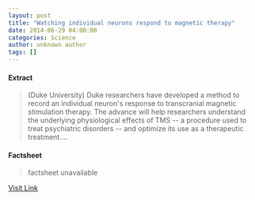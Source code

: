 ```yaml
---
layout: post
title: "Watching individual neurons respond to magnetic therapy"
date: 2014-06-29 04:00:00
categories: Science
author: unknown author
tags: []
---
```



#### Extract
>(Duke University) Duke researchers have developed a method to record an individual neuron's response to transcranial magnetic stimulation therapy. The advance will help researchers understand the underlying physiological effects of TMS -- a procedure used to treat psychiatric disorders -- and optimize its use as a therapeutic treatment....

#### Factsheet
>factsheet unavailable

[Visit Link](http://www.eurekalert.org/pub_releases/2014-06/du-win062414.php)


